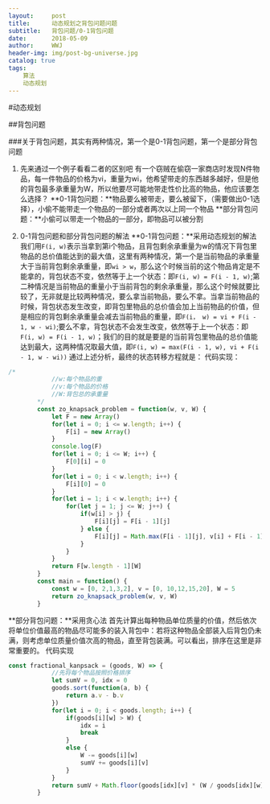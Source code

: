 ```yaml
---
layout:     post
title:      动态规划之背包问题问题
subtitle:   背包问题/0-1背包问题
date:       2018-05-09
author:     WWJ
header-img: img/post-bg-universe.jpg
catalog: true
tags:
    算法
    动态规划
---
```

#动态规划

##背包问题

###关于背包问题，其实有两种情况，第一个是0-1背包问题，第一个是部分背包问题
1. 先来通过一个例子看看二者的区别吧
有一个窃贼在偷窃一家商店时发现N件物品，每一件物品的价格为vi，重量为wi，他希望带走的东西越多越好，但是他的背包最多承重量为W，所以他要尽可能地带走性价比高的物品，他应该要怎么选择？
**0-1背包问题：**物品要么被带走，要么被留下，（需要做出0-1选择），小偷不能带走一个物品的一部分或者两次以上同一个物品
**部分背包问题：**小偷可以带走一个物品的一部分，即物品可以被分割

2. 0-1背包问题和部分背包问题的解法
**0-1背包问题：**采用动态规划的解法
我们用`F(i, w)`表示当拿到第i个物品，且背包剩余承重量为w的情况下背包里物品的总价值能达到的最大值，这里有两种情况，第一个是当前物品的承重量大于当前背包剩余承重量，即`wi > w`，那么这个时候当前的这个物品肯定是不能拿的，背包状态不变，依然等于上一个状态：即`F(i, w) = F(i - 1, w)`;第二种情况是当前物品的重量小于当前背包的剩余承重量，那么这个时候就要比较了，无非就是比较两种情况，要么拿当前物品，要么不拿。当拿当前物品的时候，背包状态发生改变，即背包里物品的总价值会加上当前物品的价值，但是相应的背包剩余承重量会减去当前物品的重量，即`F(i， w) = vi + F(i - 1, w - wi)`;要么不拿，背包状态不会发生改变，依然等于上一个状态：即`F(i, w) = F(i - 1, w)`；我们的目的就是要是的当前背包里物品的总价值能达到最大，这两种情况取最大值，即`F(i, w) = max(F(i - 1, w), vi + F(i - 1, w - wi))`
通过上述分析，最终的状态转移方程就是：
代码实现：
```javascript
/*
            //w:每个物品的重
            //v:每个物品的价格
            //W:背包总的承重量
        */
        const zo_knapsack_problem = function(w, v, W) {
            let F = new Array()
            for(let i = 0; i <= w.length; i++) {
                F[i] = new Array()
            }
            console.log(F)
            for(let i = 0; i <= W; i++) {
                F[0][i] = 0
            }
            for(let i = 0; i < w.length; i++) {
                F[i][0] = 0
            }
            for(let i = 1; i < w.length; i++) {
                for(let j = 1; j <= W; j++) {
                    if(w[i] > j) {
                        F[i][j] = F[i - 1][j]
                    } else {
                        F[i][j] = Math.max(F[i - 1][j], v[i] + F[i - 1][j - w[i]])
                    }
                }
            }
            return F[w.length - 1][W]
        }
        const main = function() {
            const w = [0, 2,1,3,2], v = [0, 10,12,15,20], W = 5
            return zo_knapsack_problem(w, v, W)
        }
```
**部分背包问题：**采用贪心法
首先计算出每种物品单位质量的价值，然后依次将单位价值最高的物品尽可能多的装入背包中：若将这种物品全部装入后背包仍未满，则考虑单位质量价值次高的物品，直至背包装满。可以看出，排序在这里是非常重要的。 
代码实现
```javascript
const fractional_kanpsack = (goods, W) => {
            //先将每个物品按照价格排序
            let sumV = 0, idx = 0
            goods.sort(function(a, b) {
                return a.v - b.v
            })
            for(let i = 0; i < goods.length; i++) {
                if(goods[i][w] > W) {
                    idx = i
                    break
                }
                else {
                    W -= goods[i][w]
                    sumV += goods[i][v]
                }
            }
            return sumV + Math.floor(goods[idx][v] * (W / goods[idx][w]))
        }
```
